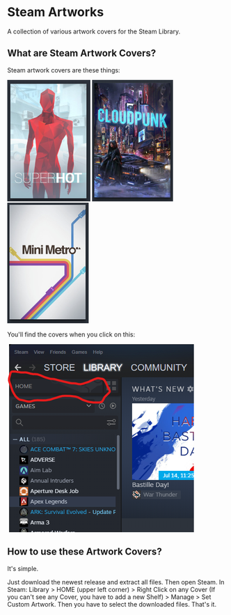 # Steam Artworks

A collection of various artwork covers for the Steam Library.
 
## What are Steam Artwork Covers?

Steam artwork covers are these things:

![Game: Superhot](./assets/exp_cover.png)
![Game: Cloudpunk](./assets/exp_cover2.png)
![Game: Mini Metro](./assets/exp_cover3.png)

You'll find the covers when you click on this:

![HOME BUTTON](./assets/exp_leftcorner.png)

## How to use these Artwork Covers?

It's simple.

Just download the newest release and extract all files. Then open Steam. In Steam: Library > HOME (upper left corner) > Right Click on any Cover (If you can't see any Cover, you have to add a new Shelf) > Manage > Set Custom Artwork. Then you have to select the downloaded files. That's it.